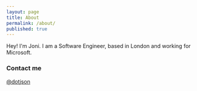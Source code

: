 ```yaml
---
layout: page
title: About
permalink: /about/
published: true
---
```


Hey! I'm Joni. I am a Software Engineer, based in London and working for Microsoft.


### Contact me
[@dotjson](https://twitter.com/dotjson)
